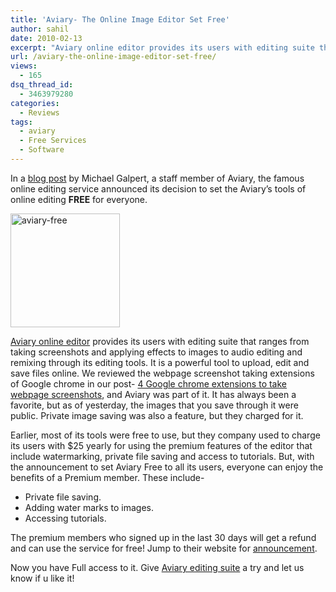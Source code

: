 ```yaml
---
title: 'Aviary- The Online Image Editor Set Free'
author: sahil
date: 2010-02-13
excerpt: "Aviary online editor provides its users with editing suite that ranges from taking screenshots and applying effects to images to audio editing and remixing through its editing tools. In a blog post by Michael, a staff member of Aviary, the famous online editing service announced its decision to set the Aviary's tools of online editing FREE for everyone."
url: /aviary-the-online-image-editor-set-free/
views:
  - 165
dsq_thread_id:
  - 3463979280
categories:
  - Reviews
tags:
  - aviary
  - Free Services
  - Software
---
```

In a <a href="http://aviary.com/blog/posts/free-online-editing" onclick="_gaq.push(['_trackEvent', 'outbound-article', 'http://aviary.com/blog/posts/free-online-editing', 'blog post']);" target="_blank">blog post</a> by Michael Galpert, a staff member of Aviary, the famous online editing service announced its decision to set the Aviary&#8217;s tools of online editing **FREE** for everyone.

<img class="size-full wp-image-20147 alignleft" title="aviary-free" src="http://cdn.devilsworkshop.org/files/2010/02/aviary-free.png" alt="aviary-free" width="175" height="182" />

[Aviary online editor][1] provides its users with editing suite that ranges from taking screenshots and applying effects to images to audio editing and remixing through its editing tools. It is a powerful tool to upload, edit and save files online. We reviewed the webpage screenshot taking extensions of Google chrome in our post- <a title="4 Google Chrome Extensions To Take Webpage  Screenshots " href="http://devilsworkshop.org/4-google-chrome-extensions-to-take-webpage-screenshots/" target="_blank">4 Google chrome extensions to take webpage screenshots</a>, and Aviary was part of it. It has always been a favorite, but as of yesterday, the images that you save through it were public. Private image saving was also a feature, but they charged for it.

Earlier, most of its tools were free to use, but they company used to charge its users with $25 yearly for using the premium features of the editor that include watermarking, private file saving and access to tutorials. But, with the announcement to set Aviary Free to all its users, everyone can enjoy the benefits of a Premium member. These include-

  * Private file saving.
  * Adding water marks to images.
  * Accessing tutorials.

The premium members who signed up in the last 30 days will get a refund and can use the service for free! Jump to their website for <a href="http://aviary.com/blog/posts/free-online-editing" onclick="_gaq.push(['_trackEvent', 'outbound-article', 'http://aviary.com/blog/posts/free-online-editing', 'announcement']);" title="announcement"  target="_blank">announcement</a>.

Now you have Full access to it. Give <a href="http://aviary.com/" onclick="_gaq.push(['_trackEvent', 'outbound-article', 'http://aviary.com/', 'Aviary editing suite']);" title="Aviary Online Editor"  target="_blank">Aviary editing suite</a> a try and let us know if u like it!

 [1]: http://devilsworkshop.org/aviary-a-free-collection-of-online-image-editing-tools/ "Aviary Online Editor"
